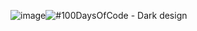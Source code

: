 ![image](https://github.com/011LOKESH/-100_days_of_coding/assets/115442355/3008dee8-2214-4864-a365-ec14796bdba9)![#100DaysOfCode - Dark design](https://github.com/011LOKESH/-100_days_of_coding/assets/115442355/0340989e-eca0-4e01-8db7-4a6a53d594d6)
